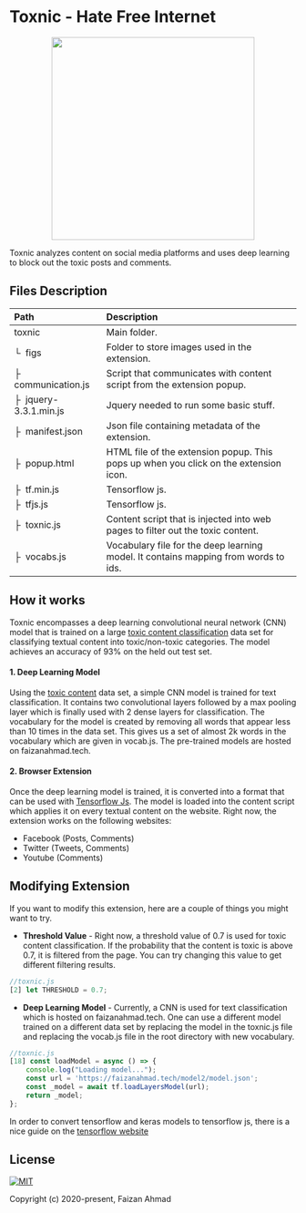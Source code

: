 # Toxnic - Hate Free Internet


<p align="center" style="margin-top: 12px; margin-bottom: 12px;">
<img src="https://faizanahmad.tech/toxnic/img/logo-tight.png" width="356">
</p>



Toxnic analyzes content on social media platforms and uses deep learning to block out the toxic posts and comments.

## Files Description
| Path | Description
| :--- | :----------
| toxnic | Main folder.
| &boxur;&nbsp; figs | Folder to store images used in the extension.
| &boxvr;&nbsp; communication.js | Script that communicates with content script from the extension popup.
| &boxvr;&nbsp; jquery-3.3.1.min.js | Jquery needed to run some basic stuff.
| &boxvr;&nbsp; manifest.json | Json file containing metadata of the extension.
| &boxvr;&nbsp; popup.html | HTML file of the extension popup. This pops up when you click on the extension icon.
| &boxvr;&nbsp; tf.min.js | Tensorflow js.
| &boxvr;&nbsp; tfjs.js | Tensorflow js.
| &boxvr;&nbsp; toxnic.js | Content script that is injected into web pages to filter out the toxic content.
| &boxvr;&nbsp; vocabs.js | Vocabulary file for the deep learning model. It contains mapping from words to ids.

## How it works
Toxnic encompasses a deep learning convolutional neural network (CNN) model that is trained on a large [toxic content classification](https://www.kaggle.com/c/jigsaw-toxic-comment-classification-challenge/data) data set for classifying textual content into toxic/non-toxic categories. The model achieves an accuracy of 93% on the held out test set.

#### 1. Deep Learning Model
Using the [toxic content](https://www.kaggle.com/c/jigsaw-toxic-comment-classification-challenge/data) data set, a simple CNN model is trained for text classification. It contains two convolutional layers followed by a max pooling layer which is finally used with 2 dense layers for classification. The vocabulary for the model is created by removing all words that appear less than 10 times in the data set. This gives us a set of almost 2k words in the vocabulary which are given in vocab.js. The pre-trained models are hosted on faizanahmad.tech.

#### 2. Browser Extension
Once the deep learning model is trained, it is converted into a format that can be used with [Tensorflow Js](https://www.tensorflow.org/js). The model is loaded into the content script which applies it on every textual content on the website. Right now, the extension works on the following websites:
- Facebook (Posts, Comments)
- Twitter (Tweets, Comments)
- Youtube (Comments)

## Modifying Extension
If you want to modify this extension, here are a couple of things you might want to try.
- **Threshold Value** - Right now, a threshold value of 0.7 is used for toxic content classification. If the probability that the content is toxic is above 0.7, it is filtered from the page. You can try changing this value to get different filtering results.
```javascript
//toxnic.js
[2] let THRESHOLD = 0.7;
```
- **Deep Learning Model** - Currently, a CNN is used for text classification which is hosted on faizanahmad.tech. One can use a different model trained on a different data set by replacing the model in the toxnic.js file and replacing the vocab.js file in the root directory with new vocabulary.
```javascript
//toxnic.js
[18] const loadModel = async () => {
    console.log("Loading model...");
    const url = 'https://faizanahmad.tech/model2/model.json';
    const _model = await tf.loadLayersModel(url);
    return _model;
};
```
In order to convert tensorflow and keras models to tensorflow js, there is a nice guide on the [tensorflow website](https://www.tensorflow.org/js/guide/conversion)

## License
[![MIT](https://img.shields.io/cocoapods/l/AFNetworking.svg?style=style&label=License&maxAge=2592000)](LICENSE)

Copyright (c) 2020-present, Faizan Ahmad